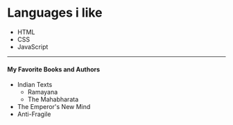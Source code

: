 # Languages i like 

- HTML
- CSS 
- JavaScript

<hr>

#### My Favorite Books and Authors
   - Indian Texts 
     - Ramayana
     - The Mahabharata
   - The Emperor's New Mind
   - Anti-Fragile
  
